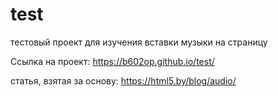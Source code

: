 # test
тестовый проект для изучения вставки музыки на страницу

Ссылка на проект: https://b602op.github.io/test/

статья, взятая за основу: https://html5.by/blog/audio/


